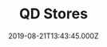 ---
date: 2019-08-21T13:43:45.000Z
title: QD Stores
latitude: 52.049113031032604
longitude: 0.954887437455837
category: checkin
---